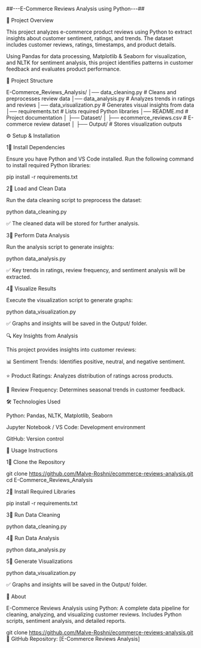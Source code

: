 ##---E-Commerce Reviews Analysis using Python---##

📌 Project Overview

This project analyzes e-commerce product reviews using Python to extract insights about customer sentiment, ratings, and trends. The dataset includes customer reviews, ratings, timestamps, and product details.

Using Pandas for data processing, Matplotlib & Seaborn for visualization, and NLTK for sentiment analysis, this project identifies patterns in customer feedback and evaluates product performance.

📂 Project Structure

E-Commerce_Reviews_Analysis/
│── data_cleaning.py       # Cleans and preprocesses review data
│── data_analysis.py       # Analyzes trends in ratings and reviews
│── data_visualization.py  # Generates visual insights from data
│── requirements.txt       # Lists required Python libraries
│── README.md              # Project documentation
│
├── Dataset/
│   ├── ecommerce_reviews.csv  # E-commerce review dataset
│
├── Output/                     # Stores visualization outputs

⚙️ Setup & Installation

1⃣ Install Dependencies

Ensure you have Python and VS Code installed.
Run the following command to install required Python libraries:

pip install -r requirements.txt

2⃣ Load and Clean Data

Run the data cleaning script to preprocess the dataset:

python data_cleaning.py

✅ The cleaned data will be stored for further analysis.

3⃣ Perform Data Analysis

Run the analysis script to generate insights:

python data_analysis.py

✅ Key trends in ratings, review frequency, and sentiment analysis will be extracted.

4⃣ Visualize Results

Execute the visualization script to generate graphs:

python data_visualization.py

✅ Graphs and insights will be saved in the Output/ folder.

🔍 Key Insights from Analysis

This project provides insights into customer reviews:

📊 Sentiment Trends: Identifies positive, neutral, and negative sentiment.

⭐ Product Ratings: Analyzes distribution of ratings across products.

📆 Review Frequency: Determines seasonal trends in customer feedback.

🛠️ Technologies Used

Python: Pandas, NLTK, Matplotlib, Seaborn

Jupyter Notebook / VS Code: Development environment

GitHub: Version control

🚀 Usage Instructions

1⃣ Clone the Repository

git clone https://github.com/Malve-Roshni/ecommerce-reviews-analysis.git
cd E-Commerce_Reviews_Analysis

2⃣ Install Required Libraries

pip install -r requirements.txt

3⃣ Run Data Cleaning

python data_cleaning.py

4⃣ Run Data Analysis

python data_analysis.py

5⃣ Generate Visualizations

python data_visualization.py

✅ Graphs and insights will be saved in the Output/ folder.

📝 About

E-Commerce Reviews Analysis using Python: A complete data pipeline for cleaning, analyzing, and visualizing customer reviews. Includes Python scripts, sentiment analysis, and detailed reports.

git clone https://github.com/Malve-Roshni/ecommerce-reviews-analysis.git
🔗 GitHub Repository: [E-Commerce Reviews Analysis] 

